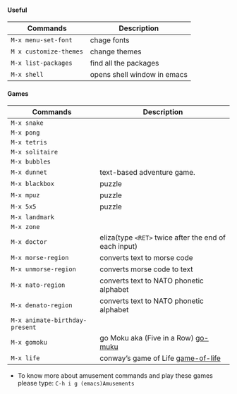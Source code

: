#### Useful

| Commands 			            | Description                |
|-------------------------------|----------------------------|
| `M-x menu-set-font`	        | chage fonts				 |
| `M x customize-themes`        | change themes              |
| `M-x list-packages`	  		| find all the packages      |
| `M-x shell`  		            | opens shell window in emacs|


#### Games

| Commands 			            | Description                            													  |
|-------------------------------|---------------------------------------------------------------------------------------------|
| `M-x snake`   				|                              																  | 
| `M-x pong`     				|         	               																	  | 
| `M-x tetris`     				|           																				  | 
| `M-x solitaire`   			|           																				  | 
| `M-x bubbles`    				|              																				  | 
| `M-x dunnet`      			| text-based adventure game.                  												  | 
| `M-x blackbox` 				| puzzle      		   																		  | 
| `M-x mpuz` 					| puzzle																					  |
| `M-x 5x5`         			| puzzle																					  |
| `M-x landmark`    			|																						      |
| `M-x zone` 					|																							  |
| `M-x doctor`					| eliza(type `<RET>` twice after the end of each input)									      |
| `M-x morse-region`			| converts text to morse code 																  |
| `M-x unmorse-region`  		| converts morse code to text 																  |
| `M-x nato-region` 			| converts text to NATO phonetic alphabet                            						  |
| `M-x denato-region` 			| converts text to NATO phonetic alphabet													  |
| `M-x animate-birthday-present`| 																							  |
| `M-x gomoku`        			| go Moku aka (Five in a Row) [go-muku](https://en.wikipedia.org/wiki/Gomoku)				  |
| `M-x life` 		  			| conway’s game of Life [game-of-life](https://en.wikipedia.org/wiki/Conway%27s_Game_of_Life) |

- To know more about amusement commands and play these games please type: `C-h i g (emacs)Amusements` 
